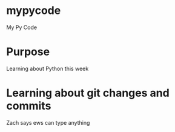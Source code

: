 # mypycode
My Py Code

# Purpose
Learning about Python this week

# Learning about git changes and commits

Zach says ews can type anything 

